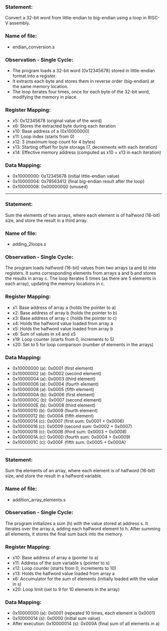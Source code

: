### Statement:
Convert a 32-bit word from little-endian to big-endian using a loop in RISC-V assembly.

### Name of file:
- endian_conversion.s

### Observation - Single Cycle:

- The program loads a 32-bit word (0x12345678) stored in little-endian format into a register.
- It extracts each byte and stores them in reverse order (big-endian) at the same memory location.
- The loop iterates four times, once for each byte of the 32-bit word, modifying the memory in place.

### Register Mapping:
- x5: 0x12345678 (original value of the word)
- x6: Stores the extracted byte during each iteration
- x10: Base address of a (0x10000000)
- x11: Loop index (starts from 0)
- x12: 3 (maximum loop count for 4 bytes)
- x13: Starting offset for byte storage (7, decrements with each iteration)
- x14: Effective memory address (computed as x10 + x13 in each iteration)

### Data Mapping:
- 0x10000000: 0x12345678 (initial little-endian value)
- 0x10000004: 0x78563412 (final big-endian result after the loop)
- 0x10000008: 0x00000000 (unused)
------------------------------------------------------------------------------------------------------------------------

### Statement:
Sum the elements of two arrays, where each element is of halfword (16-bit) size, and store the result in a third array.

### Name of file:
- adding_2loops.s

### Observation - Single Cycle:
The program loads halfword (16-bit) values from two arrays (a and b) into registers.
It sums corresponding elements from arrays a and b and stores the results in array c.
The loop iterates 5 times (as there are 5 elements in each array), updating the memory locations in c.

### Register Mapping:
- x1: Base address of array a (holds the pointer to a)
- x2: Base address of array b (holds the pointer to b)
- x3: Base address of array c (holds the pointer to c)
- x4: Holds the halfword value loaded from array a
- x5: Holds the halfword value loaded from array b
- x6: Sum of values in x4 and x5
- x19: Loop counter (starts from 0, increments to 5)
- x20: Set to 5 for loop comparison (number of elements in the arrays)

### Data Mapping:
- 0x10000000 (a): 0x0001 (first element)
- 0x10000002 (a): 0x0002 (second element)
- 0x10000004 (a): 0x0003 (third element)
- 0x10000006 (a): 0x0004 (fourth element)
- 0x10000008 (a): 0x0005 (fifth element)
- 0x1000000A (b): 0x0006 (first element)
- 0x1000000C (b): 0x0007 (second element)
- 0x1000000E (b): 0x0008 (third element)
- 0x10000010 (b): 0x0009 (fourth element)
- 0x10000012 (b): 0x000A (fifth element)
- 0x10000014 (c): 0x0007 (first sum: 0x0001 + 0x0006)
- 0x10000016 (c): 0x0009 (second sum: 0x0002 + 0x0007)
- 0x10000018 (c): 0x000B (third sum: 0x0003 + 0x0008)
- 0x1000001A (c): 0x000D (fourth sum: 0x0004 + 0x0009)
- 0x1000001C (c): 0x000F (fifth sum: 0x0005 + 0x000A)
------------------------------------------------------------------------------------------------------------------------

### Statement:
Sum the elements of an array, where each element is of halfword (16-bit) size, and store the result in a halfword variable.

### Name of file:
- addition_array_elements.s

### Observation - Single Cycle:
The program initializes a sum (h) with the value stored at address s.
It iterates over the array a, adding each halfword element to h.
After summing all elements, it stores the final sum back into the memory.

### Register Mapping:
- x10: Base address of array a (pointer to a)
- x11: Address of the sum variable s (pointer to s)
- x12: Loop counter (starts from 0, increments to 10)
- x13: Holds the halfword value loaded from array a
- x6: Accumulator for the sum of elements (initially loaded with the value in s)
- x20: Loop limit (set to 9 for 10 elements in the array)

### Data Mapping:
- 0x10000000 (a): 0x0001 (repeated 10 times, each element is 0x0001)
- 0x10000014 (s): 0x0000 (initial sum value)
- After execution:
  0x10000014 (s): 0x000A (final sum of all elements in a)
